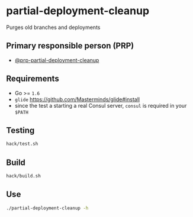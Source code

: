 # partial-deployment-cleanup

Purges old branches and deployments

## Primary responsible person (PRP)

* [@prp-partial-deployment-cleanup](https://github.com/orgs/rebuy-de/teams/prp-partial-deployment-cleanup)

## Requirements

* Go >= `1.6`
* `glide` https://github.com/Masterminds/glide#install
* since the test a starting a real Consul server, `consul` is required in your `$PATH`

## Testing

```bash
hack/test.sh
```

## Build

```bash
hack/build.sh
```

## Use

```bash
./partial-deployment-cleanup -h
```
